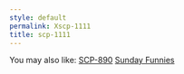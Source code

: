 ```yaml
---
style: default
permalink: Xscp-1111
title: scp-1111
---
```

You may also like:
[SCP-890](http://scp-wiki.net/scp-890)
[Sunday Funnies](http://scp-wiki.net/sunday-funnies)